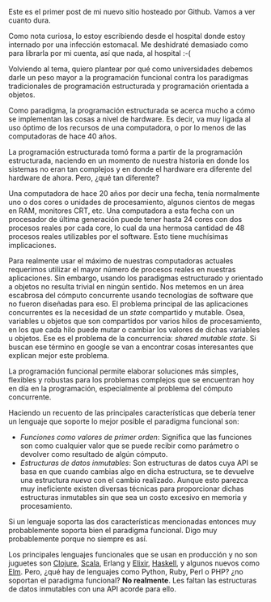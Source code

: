 <div><input type='hidden' id='title'  value='Nuevas formas ...' />
<input type='hidden' id='tags'   value='educacion, programacion' />
<input type='hidden' id='date'   value='2017-05-23' />
<input type='hidden' id='author' value='' /></div>

Este es el primer post de mi nuevo sitio hosteado por Github. Vamos a ver cuanto dura.

Como nota curiosa, lo estoy escribiendo desde el hospital donde estoy internado por una infección estomacal. Me deshidraté demasiado como para librarla por mi cuenta, así que nada, al hospital :-(

Volviendo al tema, quiero plantear por qué como universidades debemos darle un peso mayor a la programación funcional contra los paradigmas tradicionales de programación estructurada y programación orientada a objetos.

Como paradigma, la programación estructurada se acerca mucho a cómo se implementan las cosas a nivel de hardware. Es decir, va muy ligada al uso óptimo de los recursos de una computadora, o por lo menos de las computadoras de hace 40 años.

La programación estructurada tomó forma a partir de la programación estructurada, naciendo en un momento de nuestra historia en donde los sistemas no eran tan complejos y en donde el hardware era diferente del hardware de ahora. Pero, &iquest;qué tan diferente&quest;

Una computadora de hace 20 años por decir una fecha, tenía normalmente uno o dos cores o unidades de procesamiento, algunos cientos de megas en RAM, monitores CRT, etc. Una computadora a esta fecha con un procesador de última generación puede tener hasta 24 cores con dos procesos reales por cada core, lo cual da una hermosa cantidad de 48 procesos reales utilizables por el software. Esto tiene muchísimas implicaciones.

Para realmente usar el máximo de nuestras computadoras actuales requerimos utilizar el mayor número de procesos reales en nuestras aplicaciones. Sin embargo, usando los paradigmas estructurado y orientado a objetos no resulta trivial en ningún sentido. Nos metemos en un área escabrosa del cómputo concurrente usando tecnologías de software que no fueron diseñadas para eso. El problema principal de las aplicaciones concurrentes es la necesidad de un _state_ compartido y mutable. Osea, variables u objetos que son compartidos por varios hilos de procesamiento, en los que cada hilo puede mutar o cambiar los valores de dichas variables u objetos. Ese es el problema de la concurrencia: _shared mutable state_. Si buscan ese término en google se van a encontrar cosas interesantes que explican mejor este problema.

La programación funcional permite elaborar soluciones más simples, flexibles y robustas para los problemas complejos que se encuentran hoy en día en la programación, especialmente al problema del cómputo concurrente.

Haciendo un recuento de las principales características que debería tener un lenguaje que soporte lo mejor posible el paradigma funcional son:

* _Funciones como valores de primer orden_: Significa que las funciones son como cualquier valor que se puede recibir como parámetro o devolver como resultado de algún cómputo.
* _Estructuras de datos inmutables_: Son estructuras de datos cuya API se basa en que cuando cambias algo en dicha estructura, se te devuelve una estructura _nueva_ con el cambio realizado. Aunque esto parezca muy ineficiente existen diversas técnicas para proporcionar dichas estructuras inmutables sin que sea un costo excesivo en memoria y procesamiento.

Si un lenguaje soporta las dos características mencionadas entonces muy probablemente soporta bien el paradigma funcional. Digo muy probablemente porque no siempre es así.

Los principales lenguajes funcionales que se usan en producción y no son juguetes son [Clojure](http://www.clojure.org/), [Scala](http://www.scala-lang.org), Erlang y [Elixir](http://elixir-lang.org), [Haskell](http://www.haskell.org/), y algunos nuevos como [Elm](http://www.elm-lang.org/). Pero, &iquest;qué hay de lenguajes como Python, Ruby, Perl o PHP&quest; &iquest;no soportan el paradigma funcional&quest; __No realmente__. Les faltan las estructuras de datos inmutables con una API acorde para ello.





